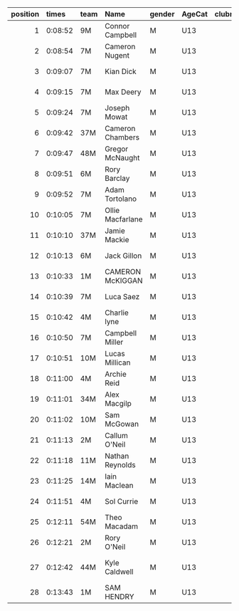|   position | times   | team   | Name             | gender   | AgeCat   |   clubnumber | Club name            | Website                               |
|-----------:|:--------|:-------|:-----------------|:---------|:---------|-------------:|:---------------------|:--------------------------------------|
|          1 | 0:08:52 | 9M     | Connor Campbell  | M        | U13      |            9 | Garscube Harriers    | https://www.garscubeharriers.org.uk/  |
|          2 | 0:08:54 | 7M     | Cameron Nugent   | M        | U13      |            7 | Giffnock North AC    | https://www.giffnocknorth.co.uk/      |
|          3 | 0:09:07 | 7M     | Kian Dick        | M        | U13      |            7 | Giffnock North AC    | https://www.giffnocknorth.co.uk/      |
|          4 | 0:09:15 | 7M     | Max Deery        | M        | U13      |            7 | Giffnock North AC    | https://www.giffnocknorth.co.uk/      |
|          5 | 0:09:24 | 7M     | Joseph Mowat     | M        | U13      |            7 | Giffnock North AC    | https://www.giffnocknorth.co.uk/      |
|          6 | 0:09:42 | 37M    | Cameron Chambers | M        | U13      |           37 | Law & District AAC   | http://www.lawaac.co.uk/              |
|          7 | 0:09:47 | 48M    | Gregor McNaught  | M        | U13      |           48 | Springburn Harriers  | https://www.springburnharriers.co.uk/ |
|          8 | 0:09:51 | 6M     | Rory Barclay     | M        | U13      |            6 | Cambuslang Harriers  | https://cambuslangharriers.org/       |
|          9 | 0:09:52 | 7M     | Adam Tortolano   | M        | U13      |            7 | Giffnock North AC    | https://www.giffnocknorth.co.uk/      |
|         10 | 0:10:05 | 7M     | Ollie Macfarlane | M        | U13      |            7 | Giffnock North AC    | https://www.giffnocknorth.co.uk/      |
|         11 | 0:10:10 | 37M    | Jamie Mackie     | M        | U13      |           37 | Law & District AAC   | http://www.lawaac.co.uk/              |
|         12 | 0:10:13 | 6M     | Jack Gillon      | M        | U13      |            6 | Cambuslang Harriers  | https://cambuslangharriers.org/       |
|         13 | 0:10:33 | 1M     | CAMERON McKIGGAN | M        | U13      |            1 | East Kilbride AC     | http://www.ekac.org.uk/               |
|         14 | 0:10:39 | 7M     | Luca Saez        | M        | U13      |            7 | Giffnock North AC    | https://www.giffnocknorth.co.uk/      |
|         15 | 0:10:42 | 4M     | Charlie lyne     | M        | U13      |            4 | Inverclyde AC        | https://www.inverclydeac.org/         |
|         16 | 0:10:50 | 7M     | Campbell Miller  | M        | U13      |            7 | Giffnock North AC    | https://www.giffnocknorth.co.uk/      |
|         17 | 0:10:51 | 10M    | Lucas Millican   | M        | U13      |           10 | Shettleston Harriers | http://shettlestonharriers.org.uk/    |
|         18 | 0:11:00 | 4M     | Archie Reid      | M        | U13      |            4 | Inverclyde AC        | https://www.inverclydeac.org/         |
|         19 | 0:11:01 | 34M    | Alex Macgilp     | M        | U13      |           34 | Kilbarchan AAC       | https://kilbarchanaac.org.uk/         |
|         20 | 0:11:02 | 10M    | Sam McGowan      | M        | U13      |           10 | Shettleston Harriers | http://shettlestonharriers.org.uk/    |
|         21 | 0:11:13 | 2M     | Callum O'Neil    | M        | U13      |            2 | Kilmarnock H&AC      | http://www.kilmarnockharriers.com/    |
|         22 | 0:11:18 | 11M    | Nathan Reynolds  | M        | U13      |           11 | Airdrie Harriers     | http://airdrieharriers.org/           |
|         23 | 0:11:25 | 14M    | Iain Maclean     | M        | U13      |           14 | Ayr Seaforth AC      | https://www.ayrseaforth.co.uk/        |
|         24 | 0:11:51 | 4M     | Sol Currie       | M        | U13      |            4 | Inverclyde AC        | https://www.inverclydeac.org/         |
|         25 | 0:12:11 | 54M    | Theo Macadam     | M        | U13      |           54 | VP-Glasgow           | nan                                   |
|         26 | 0:12:21 | 2M     | Rory O'Neil      | M        | U13      |            2 | Kilmarnock H&AC      | http://www.kilmarnockharriers.com/    |
|         27 | 0:12:42 | 44M    | Kyle Caldwell    | M        | U13      |           44 | North Ayrshire AAC   | https://naathletics.co.uk/            |
|         28 | 0:13:43 | 1M     | SAM HENDRY       | M        | U13      |            1 | East Kilbride AC     | http://www.ekac.org.uk/               |